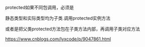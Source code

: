 protected如果不同包调用，必须是

静态类型和实际类型均为子类.调用protected实例方法

或者是把父类protected方法包在子类方法内部，再调用子类对应方法

https://www.cnblogs.com/lyxcode/p/9047861.html